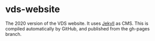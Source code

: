 # vds-website

The 2020 version of the VDS website.
It uses [Jekyll](http://jekyllrb.com/) as CMS.
This is compiled automatically by GitHub, and published from the gh-pages branch. 
